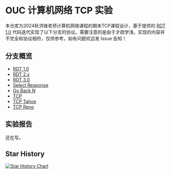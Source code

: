 # OUC 计算机网络 TCP 实验

本仓库为2024秋洪锋老师计算机网络课程的期末TCP课程设计，基于提供的 [RDT 1.0](https://github.com/hongjr03/OUC-TCP-Lab/tree/RDT1.0-initial) 代码迭代实现了以下分支的协议。需要注意的是由于才疏学浅，实现的内容并不完全和协议相符，仅供参考，如有问题欢迎发 Issue 告知！

## 分支概览

- [RDT 1.0](https://github.com/hongjr03/OUC-TCP-Lab/tree/RDT1.0-initial)
- [RDT 2.x](https://github.com/hongjr03/OUC-TCP-Lab/tree/RDT2.x)
- [RDT 3.0](https://github.com/hongjr03/OUC-TCP-Lab/tree/RDT3.0)
- [Select Response](https://github.com/hongjr03/OUC-TCP-Lab/tree/Select-Response)
- [Go Back N](https://github.com/hongjr03/OUC-TCP-Lab/tree/Go-Back-N)
- [TCP](https://github.com/hongjr03/OUC-TCP-Lab/tree/TCP)
- [TCP Tahoe](https://github.com/hongjr03/OUC-TCP-Lab/tree/TCP-Tahoe)
- [TCP Reno](https://github.com/hongjr03/OUC-TCP-Lab/tree/TCP-Reno)

## 实验报告

还在写。

## Star History

<a href="https://star-history.com/#hongjr03/OUC-TCP-Lab&Date">
 <picture>
   <source media="(prefers-color-scheme: dark)" srcset="https://api.star-history.com/svg?repos=hongjr03/OUC-TCP-Lab&type=Date&theme=dark" />
   <source media="(prefers-color-scheme: light)" srcset="https://api.star-history.com/svg?repos=hongjr03/OUC-TCP-Lab&type=Date" />
   <img alt="Star History Chart" src="https://api.star-history.com/svg?repos=hongjr03/OUC-TCP-Lab&type=Date" />
 </picture>
</a>

